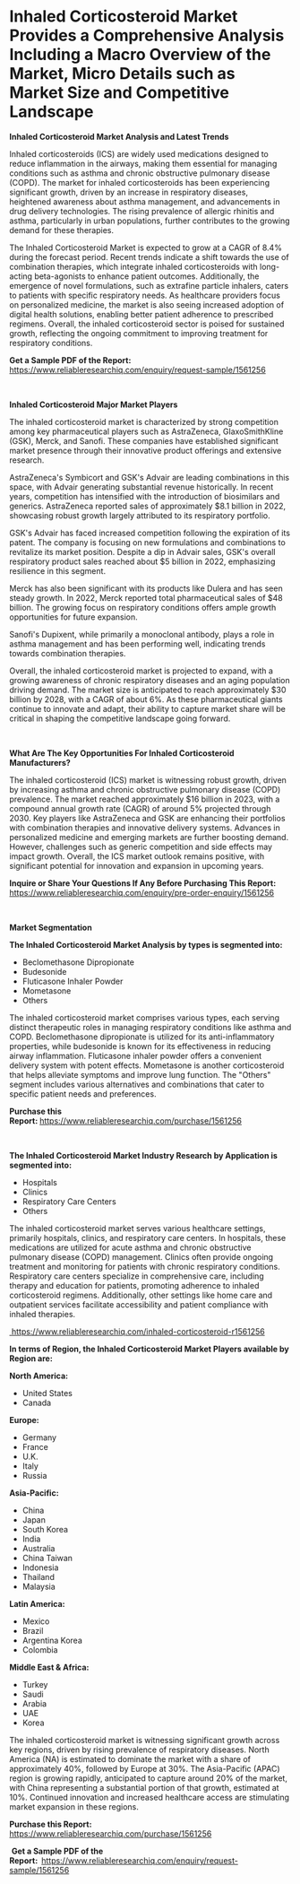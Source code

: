<p><h1>Inhaled Corticosteroid Market Provides a Comprehensive Analysis Including a Macro Overview of the Market, Micro Details such as Market Size and Competitive Landscape</h1></p><p><strong>Inhaled Corticosteroid Market Analysis and Latest Trends</strong></p>
<p><p>Inhaled corticosteroids (ICS) are widely used medications designed to reduce inflammation in the airways, making them essential for managing conditions such as asthma and chronic obstructive pulmonary disease (COPD). The market for inhaled corticosteroids has been experiencing significant growth, driven by an increase in respiratory diseases, heightened awareness about asthma management, and advancements in drug delivery technologies. The rising prevalence of allergic rhinitis and asthma, particularly in urban populations, further contributes to the growing demand for these therapies.</p><p>The Inhaled Corticosteroid Market is expected to grow at a CAGR of 8.4% during the forecast period. Recent trends indicate a shift towards the use of combination therapies, which integrate inhaled corticosteroids with long-acting beta-agonists to enhance patient outcomes. Additionally, the emergence of novel formulations, such as extrafine particle inhalers, caters to patients with specific respiratory needs. As healthcare providers focus on personalized medicine, the market is also seeing increased adoption of digital health solutions, enabling better patient adherence to prescribed regimens. Overall, the inhaled corticosteroid sector is poised for sustained growth, reflecting the ongoing commitment to improving treatment for respiratory conditions.</p></p>
<p><strong>Get a Sample PDF of the Report:&nbsp;</strong> <a href="https://www.reliableresearchiq.com/enquiry/request-sample/1561256?utm_campaign=3564&utm_medium=2&utm_source=Github&utm_content=ia&utm_term=19042025&utm_id=inhaled-corticosteroid">https://www.reliableresearchiq.com/enquiry/request-sample/1561256</a></p>
<p>&nbsp;</p>
<p><strong>Inhaled Corticosteroid Major Market Players</strong></p>
<p><p>The inhaled corticosteroid market is characterized by strong competition among key pharmaceutical players such as AstraZeneca, GlaxoSmithKline (GSK), Merck, and Sanofi. These companies have established significant market presence through their innovative product offerings and extensive research.</p><p>AstraZeneca's Symbicort and GSK's Advair are leading combinations in this space, with Advair generating substantial revenue historically. In recent years, competition has intensified with the introduction of biosimilars and generics. AstraZeneca reported sales of approximately $8.1 billion in 2022, showcasing robust growth largely attributed to its respiratory portfolio.</p><p>GSK's Advair has faced increased competition following the expiration of its patent. The company is focusing on new formulations and combinations to revitalize its market position. Despite a dip in Advair sales, GSK's overall respiratory product sales reached about $5 billion in 2022, emphasizing resilience in this segment.</p><p>Merck has also been significant with its products like Dulera and has seen steady growth. In 2022, Merck reported total pharmaceutical sales of $48 billion. The growing focus on respiratory conditions offers ample growth opportunities for future expansion.</p><p>Sanofi's Dupixent, while primarily a monoclonal antibody, plays a role in asthma management and has been performing well, indicating trends towards combination therapies.</p><p>Overall, the inhaled corticosteroid market is projected to expand, with a growing awareness of chronic respiratory diseases and an aging population driving demand. The market size is anticipated to reach approximately $30 billion by 2028, with a CAGR of about 6%. As these pharmaceutical giants continue to innovate and adapt, their ability to capture market share will be critical in shaping the competitive landscape going forward.</p></p>
<p>&nbsp;</p>
<p><strong>What Are The Key Opportunities For Inhaled Corticosteroid Manufacturers?</strong></p>
<p><p>The inhaled corticosteroid (ICS) market is witnessing robust growth, driven by increasing asthma and chronic obstructive pulmonary disease (COPD) prevalence. The market reached approximately $16 billion in 2023, with a compound annual growth rate (CAGR) of around 5% projected through 2030. Key players like AstraZeneca and GSK are enhancing their portfolios with combination therapies and innovative delivery systems. Advances in personalized medicine and emerging markets are further boosting demand. However, challenges such as generic competition and side effects may impact growth. Overall, the ICS market outlook remains positive, with significant potential for innovation and expansion in upcoming years.</p></p>
<p><strong>Inquire or Share Your Questions If Any Before Purchasing This Report:</strong> <a href="https://www.reliableresearchiq.com/enquiry/pre-order-enquiry/1561256?utm_campaign=3564&utm_medium=2&utm_source=Github&utm_content=ia&utm_term=19042025&utm_id=inhaled-corticosteroid">https://www.reliableresearchiq.com/enquiry/pre-order-enquiry/1561256</a></p>
<p>&nbsp;</p>
<p><strong>Market Segmentation</strong></p>
<p><strong>The Inhaled Corticosteroid Market Analysis by types is segmented into:</strong></p>
<p><ul><li>Beclomethasone Dipropionate</li><li>Budesonide</li><li>Fluticasone Inhaler Powder</li><li>Mometasone</li><li>Others</li></ul></p>
<p><p>The inhaled corticosteroid market comprises various types, each serving distinct therapeutic roles in managing respiratory conditions like asthma and COPD. Beclomethasone dipropionate is utilized for its anti-inflammatory properties, while budesonide is known for its effectiveness in reducing airway inflammation. Fluticasone inhaler powder offers a convenient delivery system with potent effects. Mometasone is another corticosteroid that helps alleviate symptoms and improve lung function. The "Others" segment includes various alternatives and combinations that cater to specific patient needs and preferences.</p></p>
<p><strong>Purchase this Report:&nbsp;</strong><a href="https://www.reliableresearchiq.com/purchase/1561256?utm_campaign=3564&utm_medium=2&utm_source=Github&utm_content=ia&utm_term=19042025&utm_id=inhaled-corticosteroid">https://www.reliableresearchiq.com/purchase/1561256</a></p>
<p>&nbsp;</p>
<p><strong>The Inhaled Corticosteroid Market Industry Research by Application is segmented into:</strong></p>
<p><ul><li>Hospitals</li><li>Clinics</li><li>Respiratory Care Centers</li><li>Others</li></ul></p>
<p><p>The inhaled corticosteroid market serves various healthcare settings, primarily hospitals, clinics, and respiratory care centers. In hospitals, these medications are utilized for acute asthma and chronic obstructive pulmonary disease (COPD) management. Clinics often provide ongoing treatment and monitoring for patients with chronic respiratory conditions. Respiratory care centers specialize in comprehensive care, including therapy and education for patients, promoting adherence to inhaled corticosteroid regimens. Additionally, other settings like home care and outpatient services facilitate accessibility and patient compliance with inhaled therapies.</p></p>
<p><a href="https://www.reliableresearchiq.com/inhaled-corticosteroid-r1561256?utm_campaign=3564&utm_medium=2&utm_source=Github&utm_content=ia&utm_term=19042025&utm_id=inhaled-corticosteroid">&nbsp;https://www.reliableresearchiq.com/inhaled-corticosteroid-r1561256</a></p>
<p><strong>In terms of Region, the Inhaled Corticosteroid Market Players available by Region are:</strong></p>
<p>
    <p> <strong> North America: </strong>
        <ul>
            <li>United States</li>
            <li>Canada</li>
        </ul>
        </p> 
    <p> <strong> Europe: </strong>
        <ul>
            <li>Germany</li>
            <li>France</li>
            <li>U.K.</li>
            <li>Italy</li>
            <li>Russia</li>
        </ul>
        </p> 
    <p> <strong> Asia-Pacific: </strong>
        <ul>
            <li>China</li>
            <li>Japan</li>
            <li>South Korea</li>
            <li>India</li>
            <li>Australia</li>
            <li>China Taiwan</li>
            <li>Indonesia</li>
            <li>Thailand</li>
            <li>Malaysia</li>
        </ul>
        </p> 
    <p> <strong> Latin America: </strong>
        <ul>
            <li>Mexico</li>
            <li>Brazil</li>
            <li>Argentina Korea</li>
            <li>Colombia</li>
        </ul>
        </p> 
    <p> <strong> Middle East & Africa: </strong>
        <ul>
            <li>Turkey</li>
            <li>Saudi</li>
            <li>Arabia</li>
            <li>UAE</li>
            <li>Korea</li>
        </ul>
    </p>
    </p>
<p><p>The inhaled corticosteroid market is witnessing significant growth across key regions, driven by rising prevalence of respiratory diseases. North America (NA) is estimated to dominate the market with a share of approximately 40%, followed by Europe at 30%. The Asia-Pacific (APAC) region is growing rapidly, anticipated to capture around 20% of the market, with China representing a substantial portion of that growth, estimated at 10%. Continued innovation and increased healthcare access are stimulating market expansion in these regions.</p></p>
<p><strong>Purchase this Report: </strong><a href="https://www.reliableresearchiq.com/purchase/1561256?utm_campaign=3564&utm_medium=2&utm_source=Github&utm_content=ia&utm_term=19042025&utm_id=inhaled-corticosteroid">https://www.reliableresearchiq.com/purchase/1561256</a></p>
<p>&nbsp;<strong>Get a Sample PDF of the Report:&nbsp;&nbsp;</strong><a href="https://www.reliableresearchiq.com/enquiry/request-sample/1561256?utm_campaign=3564&utm_medium=2&utm_source=Github&utm_content=ia&utm_term=19042025&utm_id=inhaled-corticosteroid">https://www.reliableresearchiq.com/enquiry/request-sample/1561256</a></p>
<p><strong></strong></p>
<p><p></p><p></p><p></p></p>